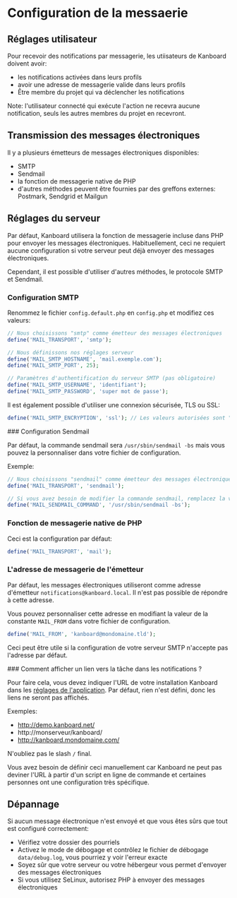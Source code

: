 Configuration de la messaerie
===================

Réglages utilisateur
-------------

Pour recevoir des notifications par messagerie, les utiisateurs de Kanboard doivent avoir:

- les notifications activées dans leurs profils
- avoir une adresse de messagerie valide dans leurs profils
- Être membre du projet qui va déclencher les notifications

Note: l'utilisateur connecté qui exécute l'action ne recevra aucune notification, seuls les autres membres du projet en recevront.

Transmission des messages électroniques
----------------

Il y a plusieurs émetteurs de messages électroniques disponibles:

- SMTP
- Sendmail
- la fonction de messagerie native de PHP
- d'autres méthodes peuvent être fournies par des greffons externes: Postmark, Sendgrid et Mailgun

Réglages du serveur
---------------

Par défaut, Kanboard utilisera la fonction de messagerie incluse dans PHP pour envoyer les messages électroniques.
Habituellement, ceci ne requiert aucune configuration si votre serveur peut déjà envoyer des messages électroniques.

Cependant, il est possible d'utiliser d'autres méthodes, le protocole SMTP et Sendmail.

### Configuration SMTP 

Renommez le fichier `config.default.php` en `config.php` et modifiez ces valeurs:

```php
// Nous choisissons "smtp" comme émetteur des messages électroniques
define('MAIL_TRANSPORT', 'smtp');

// Nous définissons nos réglages serveur
define('MAIL_SMTP_HOSTNAME', 'mail.exemple.com');
define('MAIL_SMTP_PORT', 25);

// Paramètres d'authentification du serveur SMTP (pas obligatoire)
define('MAIL_SMTP_USERNAME', 'identifiant');
define('MAIL_SMTP_PASSWORD', 'super mot de passe');
```

Il est également possible d'utiliser une connexion sécurisée, TLS ou SSL:

```php
define('MAIL_SMTP_ENCRYPTION', 'ssl'); // Les valeurs autorisées sont "null", "ssl" ou "tls"
```

### Configuration Sendmail

Par défaut, la commande sendmail sera `/usr/sbin/sendmail -bs` mais vous pouvez la personnaliser dans votre fichier de configuration.

Exemple:

```php
// Nous choisissons "sendmail" comme émetteur des messages électroniques 
define('MAIL_TRANSPORT', 'sendmail');

// Si vous avez besoin de modifier la commande sendmail, remplacez la valeur
define('MAIL_SENDMAIL_COMMAND', '/usr/sbin/sendmail -bs');
```

### Fonction de messagerie native de PHP

Ceci est la configuration par défaut:

```php
define('MAIL_TRANSPORT', 'mail');
```

### L'adresse de messagerie de l'émetteur

Par défaut, les messages électroniques utiliseront comme adresse d'émetteur `notifications@kanboard.local`.
Il n'est pas possible de répondre à cette adresse.

Vous pouvez personnaliser cette adresse en modifiant la valeur de la constante `MAIL_FROM` dans votre fichier de configuration.

```php
define('MAIL_FROM', 'kanboard@mondomaine.tld');
```

Ceci peut être utile si la configuration de votre serveur SMTP n'accepte pas l'adresse par défaut.

### Comment afficher un lien vers la tâche dans les notifications ?

Pour faire cela, vous devez indiquer l'URL de votre installation Kanboard dans les [réglages de l'application](https://kanboard.net/documentation/application-configuration).
Par défaut, rien n'est défini, donc les liens ne seront pas affichés.

Exemples:

- http://demo.kanboard.net/
- http://monserveur/kanboard/
- http://kanboard.mondomaine.com/

N'oubliez pas le slash `/` final.

Vous avez besoin de définir ceci manuellement car Kanboard ne peut pas deviner l'URL à partir d'un script en ligne de commande et certaines personnes ont une configuration très spécifique.

Dépannage
---------------

Si aucun message électronique n'est envoyé et que vous êtes sûrs que tout est configuré correctement:

- Vérifiez votre dossier des pourriels
- Activez le mode de débogage et contrôlez le fichier de débogage `data/debug.log`, vous pourriez y voir l'erreur exacte
- Soyez sûr que votre serveur ou votre hébergeur vous permet d'envoyer des messages électroniques
- Si vous utilisez SeLinux, autorisez PHP à envoyer des messages électroniques
